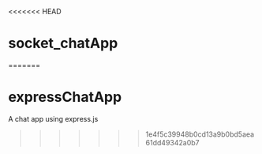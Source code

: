 <<<<<<< HEAD
# socket_chatApp
=======
# expressChatApp
A chat app using express.js 
>>>>>>> 1e4f5c39948b0cd13a9b0bd5aea61dd49342a0b7
